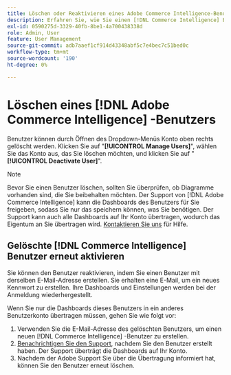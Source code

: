 ```yaml
---
title: Löschen oder Reaktivieren eines Adobe Commerce Intelligence-Benutzers
description: Erfahren Sie, wie Sie einen [!DNL Commerce Intelligence] Benutzer löschen.
exl-id: 0590275d-3329-40fb-8be1-4a700438338d
role: Admin, User
feature: User Management
source-git-commit: adb7aaef1cf914d43348abf5c7e4bec7c51bed0c
workflow-type: tm+mt
source-wordcount: '190'
ht-degree: 0%

---
```


# Löschen eines [!DNL Adobe Commerce Intelligence] -Benutzers

Benutzer können durch Öffnen des Dropdown-Menüs Konto oben rechts gelöscht werden. Klicken Sie auf &quot;**[!UICONTROL Manage Users]**&quot;, wählen Sie das Konto aus, das Sie löschen möchten, und klicken Sie auf &quot;**[!UICONTROL Deactivate User]**&quot;.

>[!NOTE]
>
>Bevor Sie einen Benutzer löschen, sollten Sie überprüfen, ob Diagramme vorhanden sind, die Sie beibehalten möchten. Der Support von [!DNL Adobe Commerce Intelligence] kann die Dashboards des Benutzers für Sie freigeben, sodass Sie nur das speichern können, was Sie benötigen. Der Support kann auch alle Dashboards auf Ihr Konto übertragen, wodurch das Eigentum an Sie übertragen wird. [Kontaktieren Sie uns](../../guide-overview.md#Submitting-a-Support-Ticket) für Hilfe.

## Gelöschte [!DNL Commerce Intelligence] Benutzer erneut aktivieren

Sie können den Benutzer reaktivieren, indem Sie einen Benutzer mit derselben E-Mail-Adresse erstellen. Sie erhalten eine E-Mail, um ein neues Kennwort zu erstellen. Ihre Dashboards und Einstellungen werden bei der Anmeldung wiederhergestellt.

Wenn Sie nur die Dashboards dieses Benutzers in ein anderes Benutzerkonto übertragen müssen, gehen Sie wie folgt vor:

1. Verwenden Sie die E-Mail-Adresse des gelöschten Benutzers, um einen neuen [!DNL Commerce Intelligence] -Benutzer zu erstellen.
1. [Benachrichtigen Sie den Support](https://experienceleague.adobe.com/docs/commerce-knowledge-base/kb/troubleshooting/miscellaneous/mbi-service-policies.html), nachdem Sie den Benutzer erstellt haben. Der Support überträgt die Dashboards auf Ihr Konto.
1. Nachdem der Adobe Support Sie über die Übertragung informiert hat, können Sie den Benutzer erneut löschen.
